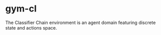 # gym-cl
The Classifier Chain environment is an agent domain featuring discrete state and actions space.
